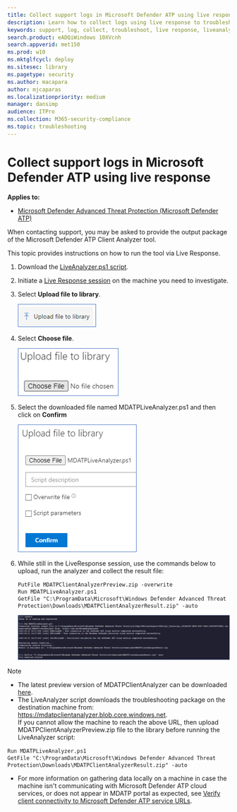 ```yaml
---
title: Collect support logs in Microsoft Defender ATP using live response
description: Learn how to collect logs using live response to troubleshoot Microsoft Defender ATP issues
keywords: support, log, collect, troubleshoot, live response, liveanalyzer, analyzer, live, response
search.product: eADQiWindows 10XVcnh
search.appverid: met150
ms.prod: w10
ms.mktglfcycl: deploy
ms.sitesec: library
ms.pagetype: security
ms.author: macapara
author: mjcaparas
ms.localizationpriority: medium
manager: dansimp
audience: ITPro
ms.collection: M365-security-compliance 
ms.topic: troubleshooting
---
```


# Collect support logs in Microsoft Defender ATP using live response 


**Applies to:**
- [Microsoft Defender Advanced Threat Protection (Microsoft Defender ATP)](https://go.microsoft.com/fwlink/p/?linkid=2069559)

When contacting support, you may be asked to provide the output package of the Microsoft Defender ATP Client Analyzer tool.

This topic provides instructions on how to run the tool via Live Response.

1. Download the [LiveAnalyzer.ps1 script](https://aka.ms/MDATPLiveAnalyzer ).
 
2.	Initiate a [Live Response session](live-response.md#initiate-a-live-response-session-on-a-device) on the machine you need to investigate.

3.	Select **Upload file to library**.

    ![Image of upload file](images/upload-file.png)

4. Select **Choose file**.

    ![Image of choose file button](images/choose-file.png)

5. Select the downloaded file named MDATPLiveAnalyzer.ps1 and then click on **Confirm**


   ![Image of choose file button](images/analyzer-file.png)


6. While still in the LiveResponse session, use the commands below to upload, run the analyzer and collect the result file:

    ```
    PutFile MDATPClientAnalyzerPreview.zip -overwrite
    Run MDATPLiveAnalyzer.ps1
    GetFile "C:\ProgramData\Microsoft\Windows Defender Advanced Threat Protection\Downloads\MDATPClientAnalyzerResult.zip" -auto
    ```

    ![Image of commands](images/analyzer-commands.png)


>[!NOTE]
>- The latest preview version of MDATPClientAnalyzer can be downloaded [here](https://aka.ms/Betamdatpanalyzer). <br>
>- The LiveAnalyzer script downloads the troubleshooting package on the destination machine from: https://mdatpclientanalyzer.blob.core.windows.net. <br>
> If you cannot allow the machine to reach the above URL, then upload MDATPClientAnalyzerPreview.zip file to the library before running the LiveAnalyzer script:
>```PutFile MDATPClientAnalyzerPreview.zip -overwrite
>Run MDATPLiveAnalyzer.ps1
>GetFile "C:\ProgramData\Microsoft\Windows Defender Advanced Threat Protection\Downloads\MDATPClientAnalyzerResult.zip" -auto
>```
> - For more information on gathering data locally on a machine in case the machine isn't communicating with Microsoft Defender ATP cloud services, or does not appear in MDATP portal as expected, see [Verify client connectivity to Microsoft Defender ATP service URLs](configure-proxy-internet.md#verify-client-connectivity-to-microsoft-defender-atp-service-urls).
